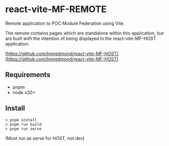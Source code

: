 # react-vite-MF-REMOTE

Remote application to POC Module Federation using Vite. 

The remote contains pages which are standalone within this application, but are built with the intention of being displayed in the react-vite-MF-HOST application. 

[https://github.com/hmredmond/react-vite-MF-HOST](https://github.com/hmredmond/react-vite-MF-HOST)


## Requirements

* pnpm
* node v20+

## Install

    > pnpm install
    > pnpm run build
    > pnpm run serve

(Must run as serve for HOST, not dev)

